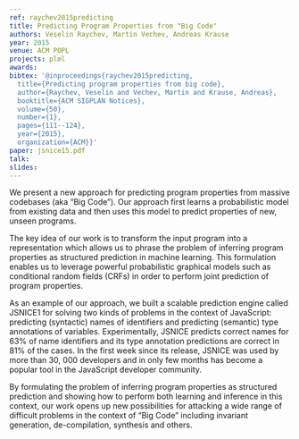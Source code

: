 ```yaml
---
ref: raychev2015predicting
title: Predicting Program Properties from "Big Code" 
authors: Veselin Raychev, Martin Vechev, Andreas Krause         
year: 2015
venue: ACM POPL
projects: plml
awards:
bibtex: '@inproceedings{raychev2015predicting,
  title={Predicting program properties from big code},
  author={Raychev, Veselin and Vechev, Martin and Krause, Andreas},
  booktitle={ACM SIGPLAN Notices},
  volume={50},
  number={1},
  pages={111--124},
  year={2015},
  organization={ACM}}'
paper: jsnice15.pdf
talk: 
slides: 
---
```


We present a new approach for predicting program properties from massive codebases (aka “Big Code”). Our approach first learns a probabilistic model from existing data and then uses this model to predict properties of new, unseen programs.

The key idea of our work is to transform the input program into a representation which allows us to phrase the problem of inferring program properties as structured prediction in machine learning. This formulation enables us to leverage powerful probabilistic graphical models such as conditional random fields (CRFs) in order to perform joint prediction of program properties.

As an example of our approach, we built a scalable prediction engine called JSNICE1 for solving two kinds of problems in the context of JavaScript: predicting (syntactic) names of identifiers and predicting (semantic) type annotations of variables. Experimentally, JSNICE predicts correct names for 63% of name identifiers and its type annotation predictions are correct in 81% of the cases. In the first week since its release, JSNICE was used by more than 30, 000 developers and in only few months has become a popular tool in the JavaScript developer community.

By formulating the problem of inferring program properties as structured prediction and showing how to perform both learning and inference in this context, our work opens up new possibilities for attacking a wide range of difficult problems in the context of “Big Code” including invariant generation, de-compilation, synthesis and others.
